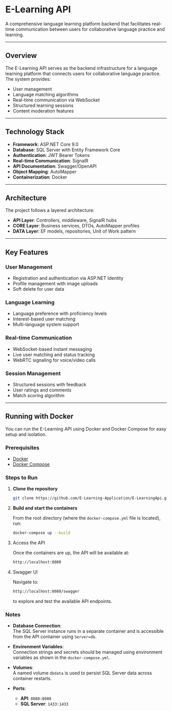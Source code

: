 # E-Learning API

A comprehensive language learning platform backend that facilitates real-time communication between users for collaborative language practice and learning.

---

## Overview

The E-Learning API serves as the backend infrastructure for a language learning platform that connects users for collaborative language practice. The system provides:

- User management  
- Language matching algorithms  
- Real-time communication via WebSocket  
- Structured learning sessions  
- Content moderation features  

---

## Technology Stack

- **Framework**: ASP.NET Core 9.0 
- **Database**: SQL Server with Entity Framework Core
- **Authentication**: JWT Bearer Tokens
- **Real-time Communication**: SignalR
- **API Documentation**: Swagger/OpenAPI 
- **Object Mapping**: AutoMapper 
- **Containerization**: Docker 

---

## Architecture

The project follows a layered architecture:

- **API Layer**: Controllers, middleware, SignalR hubs  
- **CORE Layer**: Business services, DTOs, AutoMapper profiles  
- **DATA Layer**: EF models, repositories, Unit of Work pattern

---

## Key Features

### User Management
- Registration and authentication via ASP.NET Identity
- Profile management with image uploads  
- Soft delete for user data  

### Language Learning
- Language preference with proficiency levels
- Interest-based user matching  
- Multi-language system support  

### Real-time Communication
- WebSocket-based instant messaging
- Live user matching and status tracking  
- WebRTC signaling for voice/video calls  

### Session Management
- Structured sessions with feedback
- User ratings and comments  
- Match scoring algorithm  

---

## Running with Docker

You can run the E-Learning API using Docker and Docker Compose for easy setup and isolation.

### Prerequisites

- [Docker](https://www.docker.com/get-started)
- [Docker Compose](https://docs.docker.com/compose/)

### Steps to Run

1. **Clone the repository**  
   ```bash
   git clone https://github.com/E-Learning-Application/E-LearningApi.git
2. **Build and start the containers**
   
    From the root directory (where the `docker-compose.yml` file is located), run:
    ```bash
    docker-compose up --build
3. Access the API
   
   Once the containers are up, the API will be available at:
   ```bash
   http://localhost:8080
4. Swagger UI

   Navigate to:
   ```bash
   http://localhost:8080/swagger
   ```
   to explore and test the available API endpoints.
### Notes

- **Database Connection**:  
  The SQL Server instance runs in a separate container and is accessible from the API container using `Server=db`.

- **Environment Variables**:  
  Connection strings and secrets should be managed using environment variables as shown in the `docker-compose.yml`.

- **Volumes**:  
  A named volume `dbdata` is used to persist SQL Server data across container restarts.

- **Ports**:
  - **API**: `8080:8080`
  - **SQL Server**: `1433:1433`

